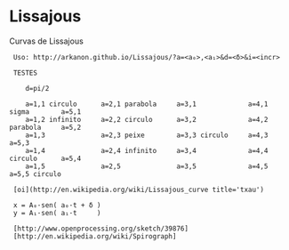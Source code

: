 Lissajous
=========

Curvas de Lissajous


     Uso: http://arkanon.github.io/Lissajous/?a=<a₀>,<a₁>&d=<δ>&i=<incr>

     TESTES

        d=pi/2

        a=1,1 circulo      a=2,1 parabola     a=3,1             a=4,1 sigma        a=5,1
        a=1,2 infinito     a=2,2 circulo      a=3,2             a=4,2 parabola     a=5,2
        a=1,3              a=2,3 peixe        a=3,3 circulo     a=4,3              a=5,3
        a=1,4              a=2,4 infinito     a=3,4             a=4,4 circulo      a=5,4
        a=1,5              a=2,5              a=3,5             a=4,5              a=5,5 circulo

     [oi](http://en.wikipedia.org/wiki/Lissajous_curve title='txau')

     x = A₀·sen( a₀·t + δ )
     y = A₁·sen( a₁·t     )

     [http://www.openprocessing.org/sketch/39876]
     [http://en.wikipedia.org/wiki/Spirograph]
